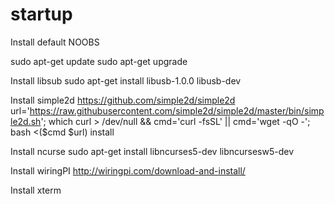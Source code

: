 # startup

Install default NOOBS

sudo apt-get update
sudo apt-get upgrade

Install libsub
sudo apt-get install libusb-1.0.0 libusb-dev

Install simple2d
https://github.com/simple2d/simple2d
url='https://raw.githubusercontent.com/simple2d/simple2d/master/bin/simple2d.sh'; which curl > /dev/null && cmd='curl -fsSL' || cmd='wget -qO -'; bash <($cmd $url) install

Install ncurse
sudo apt-get install libncurses5-dev libncursesw5-dev

Install wiringPI
http://wiringpi.com/download-and-install/

Install xterm


